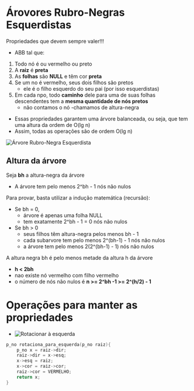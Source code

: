 # Árovores Rubro-Negras Esquerdistas 

Propriedades que devem sempre valer!!!

* ABB tal que:
1. Todo nó é ou vermelho ou preto
2. A **raiz** é **preta** 
3. As **folhas** são **NULL** e têm cor **preta**
4. Se um no é vermelho, seus dois filhos são pretos
    - ele é o filho esquerdo do seu pai (por isso esquerdistas)
5. Em cada npo, todo **caminho** dele para uma de suas folhas descendentes tem a **mesma quantidade de nós pretos** 
    - não contamos o nó
    -chamamos de altura-negra

* Essas propriedades garantem uma árvore balanceada, ou seja, que tem uma altura da ordem de O(lg n)
* Assim, todas as operações são de ordem O(lg n)

![Árvore Rubro-Negra Esquerdista](https://ibb.co/xfYn5SF)

## Altura da árvore 

Seja **bh** a altura-negra da árvore 

* A árvore tem pelo menos 2^bh - 1 nós não nulos 

Para provar, basta utilizar a indução matemática (recursão):
* Se bh = 0, 
    - árvore é apenas uma folha NULL
    - tem exatamente 2^bh - 1 = 0 nós não nulos 
* Se bh > 0
    - seus filhos têm altura-negra pelos menos bh - 1
    - cada subarvore tem pelo menos 2^(bh-1) - 1 nós não nulos 
    - a árvore tem pelo menos 2(2^(bh-1) - 1) nós não nulos 

A altura negra bh é pelo menos metade da altura h da árvore 
* **h < 2bh**
* nao existe nó vermelho com filho vermelho
* o número de nós não nulos é **n >= 2^bh -1 >= 2^(h/2) - 1**

# Operações para manter as propriedades

* ![Rotacionar à esquerda](https://ibb.co/0ySp3dy)

```C 
p_no rotaciona_para_esquerda(p_no raiz){
    p_no x = raiz->dir;
    raiz->dir = x->esq;
    x->esq = raiz;
    x->cor = raiz->cor;
    raiz->cor = VERMELHO;
    return x;
}
```

